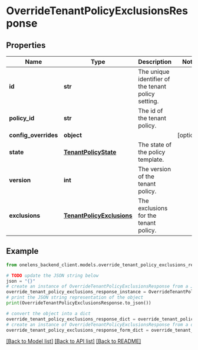 # OverrideTenantPolicyExclusionsResponse


## Properties

Name | Type | Description | Notes
------------ | ------------- | ------------- | -------------
**id** | **str** | The unique identifier of the tenant policy setting. | 
**policy_id** | **str** | The id of the tenant policy. | 
**config_overrides** | **object** |  | [optional] 
**state** | [**TenantPolicyState**](TenantPolicyState.md) | The state of the policy template. | 
**version** | **int** | The version of the tenant policy. | 
**exclusions** | [**TenantPolicyExclusions**](TenantPolicyExclusions.md) | The exclusions for the tenant policy. | 

## Example

```python
from onelens_backend_client.models.override_tenant_policy_exclusions_response import OverrideTenantPolicyExclusionsResponse

# TODO update the JSON string below
json = "{}"
# create an instance of OverrideTenantPolicyExclusionsResponse from a JSON string
override_tenant_policy_exclusions_response_instance = OverrideTenantPolicyExclusionsResponse.from_json(json)
# print the JSON string representation of the object
print(OverrideTenantPolicyExclusionsResponse.to_json())

# convert the object into a dict
override_tenant_policy_exclusions_response_dict = override_tenant_policy_exclusions_response_instance.to_dict()
# create an instance of OverrideTenantPolicyExclusionsResponse from a dict
override_tenant_policy_exclusions_response_form_dict = override_tenant_policy_exclusions_response.from_dict(override_tenant_policy_exclusions_response_dict)
```
[[Back to Model list]](../README.md#documentation-for-models) [[Back to API list]](../README.md#documentation-for-api-endpoints) [[Back to README]](../README.md)


